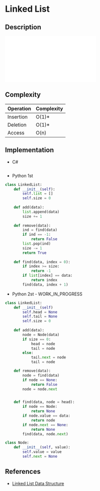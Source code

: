 # Linked List

## Description

![Diagram-1](Assets/linked-list-diagram-1.md)

## Complexity

| Operation | Complexity |
|-----------|------------|
| Insertion |     O(1)*  |
| Deletion  |     O(1)*  |
| Access    |     O(n)   |


## Implementation
- C#  

```c#

```


- Python 1st

```python
class LinkedList:
    def __init__(self):
        self.list = []
        self.size = 0
    
    def add(data):
        list.append(data)
        size += 1
    
    def remove(data):
        ind = find(data)
        if ind == -1:
            return False
        list.pop(ind)
        size -= 1
        return True
    
    def find(data, index = 0):
        if index >= size:
            return -1
        if list[index] == data:
            return index
        find(data, index + 1)
```

- Python 2st - WORK_IN_PROGRESS

```python
class LinkedList:
    def __init__(self)
        self.head = None
        self.tail = None
        self.size = 0
    
    def add(data):
        node = Node(data)
        if size == 0:
            head = node
            tail = node
        else:
            tail.next = node
            tail = node

    def remove(data):
        node = find(data)
        if node == None:
            return False
        node = node.next


    def find(data, node = head):
        if node == Node:
            return None
        if node.value == data:
            return node
        if node.next == None:
            return None
        find(data, node.next)

class Node:
    def __init__(self, value):
        self.value = value
        self.next = None
```
## References

- [Linked List Data Structure](https://www.geeksforgeeks.org/data-structures/linked-list/)